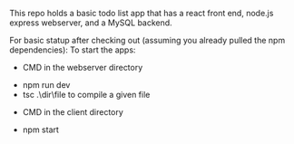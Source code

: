 This repo holds a basic todo list app that has a react front end, node.js express webserver, and a MySQL backend. 

For basic statup after checking out (assuming you already pulled the npm dependencies):
To start the apps:
* CMD in the webserver directory
- npm run dev
- tsc .\dir\file to compile a given file

* CMD in the client directory 
- npm start